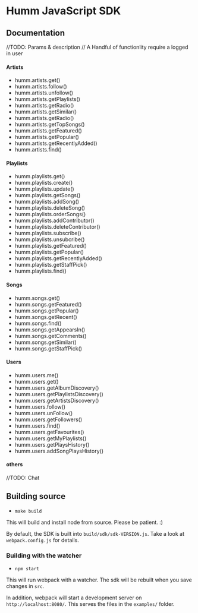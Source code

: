 # Humm JavaScript SDK

## Documentation

//TODO: Params & description
// A Handful of functionlity require a logged in user

#### Artists

- humm.artists.get()
- humm.artists.follow()
- humm.artists.unfollow()
- humm.artists.getPlaylists()
- humm.artists.getRadio()
- humm.artists.getSimilar()
- humm.artists.getRadio()
- humm.artists.getTopSongs()
- humm.artists.getFeatured()
- humm.artists.getPopular()
- humm.artists.getRecentlyAdded()
- humm.artists.find()

#### Playlists

- humm.playlists.get()
- humm.playlists.create()
- humm.playlists.update()
- humm.playlists.getSongs()
- humm.playlists.addSong()
- humm.playlists.deleteSong()
- humm.playlists.orderSongs()
- humm.playlists.addContributor()
- humm.playlists.deleteContributor()
- humm.playlists.subscribe()
- humm.playlists.unsubcribe()
- humm.playlists.getFeatured()
- humm.playlists.getPopular()
- humm.playlists.getRecentlyAdded()
- humm.playlists.getStaffPick()
- humm.playlists.find()

#### Songs

- humm.songs.get()
- humm.songs.getFeatured()
- humm.songs.getPopular()
- humm.songs.getRecent()
- humm.songs.find()
- humm.songs.getAppearsIn()
- humm.songs.getComments()
- humm.songs.getSimilar()
- humm.songs.getStaffPick()

#### Users

- humm.users.me()
- humm.users.get()
- humm.users.getAlbumDiscovery()
- humm.users.getPlaylistsDiscovery()
- humm.users.getArtistsDiscovery()
- humm.users.follow()
- humm.users.unFollow()
- humm.users.getFollowers()
- humm.users.find()
- humm.users.getFavourites()
- humm.users.getMyPlaylists()
- humm.users.getPlaysHistory()
- humm.users.addSongPlaysHistory()

#### others
//TODO: Chat



## Building source

- `make build`

This will build and install node from source. Please be patient. :)

By default, the SDK is built into `build/sdk/sdk-VERSION.js`. Take a look at `webpack.config.js` for details.

### Building with the watcher

- `npm start`

This will run webpack with a watcher. The sdk will be rebuilt when you save changes in `src`.

In addition, webpack will start a development server on `http://localhost:8080/`. This serves the files in the `examples/` folder.
